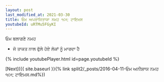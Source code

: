 ```yaml
---
layout: post
last_modified_at: 2021-03-30
title: ਓਮ ਅਪਰਾਜਿਤਾਯਾ ਨਮਹ ੧੦੮ ਟਾਇਮਸ
youtubeId: uRTMu5FGyKI
---
```

 
 
 ਓਮ ਬਲਾਗਣੇ ਨਮਹ  
 
 -  ਜੋ ਤਾਕਤ ਨਾਲ ਫੁੱਲੇ ਹੋਏ ਲੋਕਾਂ ਨੂੰ ਮਾਰਦਾ ਹੈ 
 
  
 
  
 
 
 
 
 
 


{% include youtubePlayer.html id=page.youtubeId %}
 
[Next]({{ site.baseurl }}{% link  split2/_posts/2016-04-11-ਓਮ ਅਨੀਸ਼ਾਯ ਨਮਹ ੧੦੮ ਟਾਇਮਸ.md%})
 
